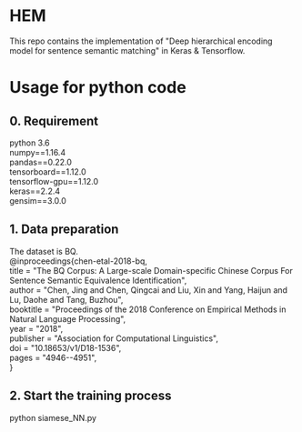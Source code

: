 # HEM
This repo contains the implementation of "Deep hierarchical encoding model for sentence semantic matching" in Keras & Tensorflow.
# Usage for python code
## 0. Requirement
python 3.6  
numpy==1.16.4  
pandas==0.22.0  
tensorboard==1.12.0  
tensorflow-gpu==1.12.0  
keras==2.2.4  
gensim==3.0.0
## 1. Data preparation
The dataset is BQ.  
@inproceedings{chen-etal-2018-bq,  
    title = "The BQ Corpus: A Large-scale Domain-specific Chinese Corpus For Sentence Semantic Equivalence Identification",  
    author = "Chen, Jing  and
      Chen, Qingcai  and
      Liu, Xin  and
      Yang, Haijun  and
      Lu, Daohe  and
      Tang, Buzhou",  
    booktitle = "Proceedings of the 2018 Conference on Empirical Methods in Natural Language Processing",  
    year = "2018",  
    publisher = "Association for Computational Linguistics",  
    doi = "10.18653/v1/D18-1536",  
    pages = "4946--4951",  
}  
## 2. Start the training process
python siamese_NN.py  
